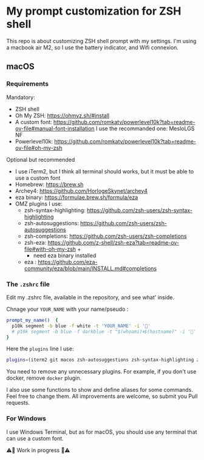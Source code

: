 # My prompt customization for ZSH shell

This repo is about customizing ZSH shell prompt with my settings.
I'm using a macbook air M2, so I use the battery indicator, and Wifi connexion.

## macOS

### Requirements

Mandatory:
- ZSH shell
- Oh My ZSH: https://ohmyz.sh/#install
- A custom font: https://github.com/romkatv/powerlevel10k?tab=readme-ov-file#manual-font-installation
  I use the recommanded one: MesloLGS NF
- Powerlevel10k: https://github.com/romkatv/powerlevel10k?tab=readme-ov-file#oh-my-zsh

Optional but recommended
- I use iTerm2, but I think all terminal should works, but it must be able to use a custom font
- Homebrew:  https://brew.sh
- Archey4: https://github.com/HorlogeSkynet/archey4
- eza binary: https://formulae.brew.sh/formula/eza
- OMZ plugins I use: 
  - zsh-syntax-highlighting: https://github.com/zsh-users/zsh-syntax-highlighting
  - zsh-autosuggestions: https://github.com/zsh-users/zsh-autosuggestions
  - zsh-completions: https://github.com/zsh-users/zsh-completions
  - zsh-eza: https://github.com/z-shell/zsh-eza?tab=readme-ov-file#with-oh-my-zsh + 
      - need eza binary installed
  - eza : https://github.com/eza-community/eza/blob/main/INSTALL.md#completions

### The `.zshrc` file

Edit my .zshrc file, available in the repository, and see what' inside.

Chnage your `YOUR_NAME` with your name/pseudo :
```zsh
prompt_my_name()  {
  p10k segment -b blue -f white -t 'YOUR_NAME' -i '🎲'
  # p10k segment -b blue -f darkblue -t "$(whoami)🌀$(hostname)" -i '🤖'
}
```

Here the `plugins` line I use:
```zsh
plugins=(iterm2 git macos zsh-autosuggestions zsh-syntax-highlighting zsh-completions colored-man-pages brew z aliases command-not-found sudo docker python virtualenv colorize zsh-eza)
```
You need to remove any unnecessary plugins. For example, if you don't use docker, remove `docker` plugin.

I also use some functions to show and define aliases for some commands. Feel free to change them.
All improvements are welcome, so submit you Pull requests.

### For Windows

I use Windows Terminal, but as for macOS, you should use any terminal that can use a custom font.

⚠️🚨 Work in progress 🚨⚠️